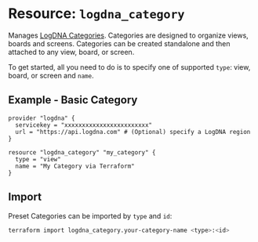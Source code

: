 # Resource: `logdna_category`

Manages [LogDNA Categories](https://docs.logdna.com/reference/getting-started-with-the-configuration-api). Categories are designed to organize views, boards and screens. Categories can be created standalone and then attached to any view, board, or screen.

To get started, all you need to do is to specify one of supported `type`: view, board, or screen and `name`.

## Example - Basic Category

```hcl
provider "logdna" {
  servicekey = "xxxxxxxxxxxxxxxxxxxxxxxx"
  url = "https://api.logdna.com" # (Optional) specify a LogDNA region
}

resource "logdna_category" "my_category" {
  type = "view"
  name = "My Category via Terraform"
}
```

## Import

Preset Categories can be imported by `type` and `id`:

```sh
terraform import logdna_category.your-category-name <type>:<id>
```